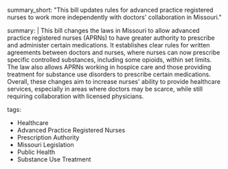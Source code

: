 summary_short: "This bill updates rules for advanced practice registered nurses to work more independently with doctors' collaboration in Missouri."

summary: |
  This bill changes the laws in Missouri to allow advanced practice registered nurses (APRNs) to have greater authority to prescribe and administer certain medications. It establishes clear rules for written agreements between doctors and nurses, where nurses can now prescribe specific controlled substances, including some opioids, within set limits. The law also allows APRNs working in hospice care and those providing treatment for substance use disorders to prescribe certain medications. Overall, these changes aim to increase nurses' ability to provide healthcare services, especially in areas where doctors may be scarce, while still requiring collaboration with licensed physicians.

tags:
  - Healthcare
  - Advanced Practice Registered Nurses
  - Prescription Authority
  - Missouri Legislation
  - Public Health
  - Substance Use Treatment
